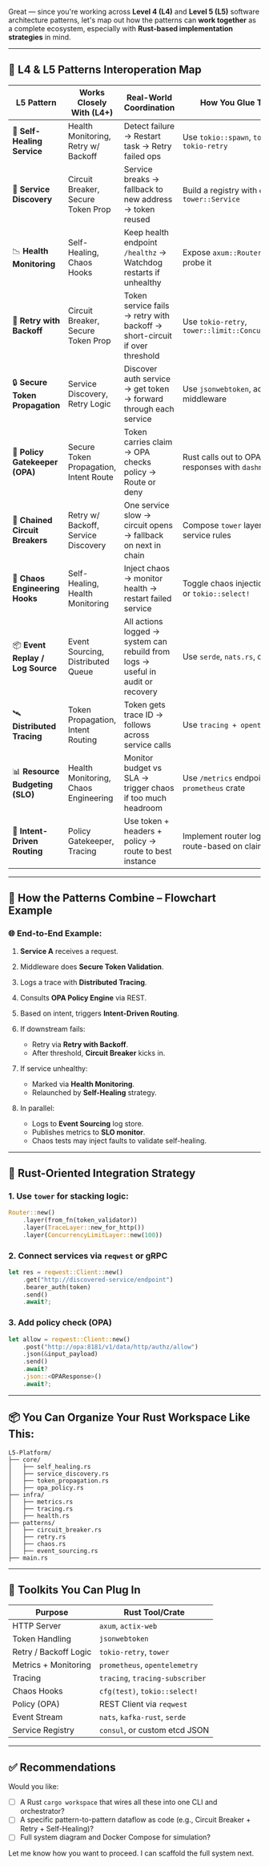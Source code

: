 Great — since you're working across **Level 4 (L4)** and **Level 5 (L5)** software architecture patterns, let's map out how the patterns can **work together** as a complete ecosystem, especially with **Rust-based implementation strategies** in mind.

---

## 🧩 L4 & L5 Patterns Interoperation Map

| L5 Pattern                       | Works Closely With (L4+)               | Real-World Coordination                                                         | How You Glue Them in Rust                                      |
| -------------------------------- | -------------------------------------- | ------------------------------------------------------------------------------- | -------------------------------------------------------------- |
| 🧠 **Self-Healing Service**      | Health Monitoring, Retry w/ Backoff    | Detect failure → Restart task → Retry failed ops                                | Use `tokio::spawn`, `tokio::time`, `tokio-retry`               |
| 🧭 **Service Discovery**         | Circuit Breaker, Secure Token Prop     | Service breaks → fallback to new address → token reused                         | Build a registry with `etcd`, use `tower::Service`             |
| 📉 **Health Monitoring**         | Self-Healing, Chaos Hooks              | Keep health endpoint `/healthz` → Watchdog restarts if unhealthy                | Expose `axum::Router` endpoint and probe it                    |
| 🔁 **Retry with Backoff**        | Circuit Breaker, Secure Token Prop     | Token service fails → retry with backoff → short-circuit if over threshold      | Use `tokio-retry`, `tower::limit::ConcurrencyLimitLayer`       |
| 🔒 **Secure Token Propagation**  | Service Discovery, Retry Logic         | Discover auth service → get token → forward through each service                | Use `jsonwebtoken`, add token middleware                       |
| 🛂 **Policy Gatekeeper (OPA)**   | Secure Token Propagation, Intent Route | Token carries claim → OPA checks policy → Route or deny                         | Rust calls out to OPA via REST; cache responses with `dashmap` |
| 🔗 **Chained Circuit Breakers**  | Retry w/ Backoff, Service Discovery    | One service slow → circuit opens → fallback on next in chain                    | Compose `tower` layers for per-service rules                   |
| 🧪 **Chaos Engineering Hooks**   | Self-Healing, Health Monitoring        | Inject chaos → monitor health → restart failed service                          | Toggle chaos injection via `cfg(test)` or `tokio::select!`     |
| 📦 **Event Replay / Log Source** | Event Sourcing, Distributed Queue      | All actions logged → system can rebuild from logs → useful in audit or recovery | Use `serde`, `nats.rs`, or `kafka-rust`                        |
| 🛰️ **Distributed Tracing**      | Token Propagation, Intent Routing      | Token gets trace ID → follows across service calls                              | Use `tracing + opentelemetry`                                  |
| 📊 **Resource Budgeting (SLO)**  | Health Monitoring, Chaos Engineering   | Monitor budget vs SLA → trigger chaos if too much headroom                      | Use `/metrics` endpoint with `prometheus` crate                |
| 🎯 **Intent-Driven Routing**     | Policy Gatekeeper, Tracing             | Use token + headers + policy → route to best instance                           | Implement router logic with `axum`, route-based on claims      |

---

## 🧠 How the Patterns Combine – Flowchart Example

### 🌐 End-to-End Example:

1. **Service A** receives a request.
2. Middleware does **Secure Token Validation**.
3. Logs a trace with **Distributed Tracing**.
4. Consults **OPA Policy Engine** via REST.
5. Based on intent, triggers **Intent-Driven Routing**.
6. If downstream fails:

   * Retry via **Retry with Backoff**.
   * After threshold, **Circuit Breaker** kicks in.
7. If service unhealthy:

   * Marked via **Health Monitoring**.
   * Relaunched by **Self-Healing** strategy.
8. In parallel:

   * Logs to **Event Sourcing** log store.
   * Publishes metrics to **SLO monitor**.
   * Chaos tests may inject faults to validate self-healing.

---

## 🔧 Rust-Oriented Integration Strategy

### 1. Use `tower` for stacking logic:

```rust
Router::new()
    .layer(from_fn(token_validator))
    .layer(TraceLayer::new_for_http())
    .layer(ConcurrencyLimitLayer::new(100))
```

### 2. Connect services via `reqwest` or gRPC

```rust
let res = reqwest::Client::new()
    .get("http://discovered-service/endpoint")
    .bearer_auth(token)
    .send()
    .await?;
```

### 3. Add policy check (OPA)

```rust
let allow = reqwest::Client::new()
    .post("http://opa:8181/v1/data/http/authz/allow")
    .json(&input_payload)
    .send()
    .await?
    .json::<OPAResponse>()
    .await?;
```

---

## 📦 You Can Organize Your Rust Workspace Like This:

```
L5-Platform/
├── core/
│   ├── self_healing.rs
│   ├── service_discovery.rs
│   ├── token_propagation.rs
│   ├── opa_policy.rs
├── infra/
│   ├── metrics.rs
│   ├── tracing.rs
│   ├── health.rs
├── patterns/
│   ├── circuit_breaker.rs
│   ├── retry.rs
│   ├── chaos.rs
│   ├── event_sourcing.rs
├── main.rs
```

---

## 🧰 Toolkits You Can Plug In

| Purpose               | Rust Tool/Crate                 |
| --------------------- | ------------------------------- |
| HTTP Server           | `axum`, `actix-web`             |
| Token Handling        | `jsonwebtoken`                  |
| Retry / Backoff Logic | `tokio-retry`, `tower`          |
| Metrics + Monitoring  | `prometheus`, `opentelemetry`   |
| Tracing               | `tracing`, `tracing-subscriber` |
| Chaos Hooks           | `cfg(test)`, `tokio::select!`   |
| Policy (OPA)          | REST Client via `reqwest`       |
| Event Stream          | `nats`, `kafka-rust`, `serde`   |
| Service Registry      | `consul`, or custom etcd JSON   |

---

## ✅ Recommendations

Would you like:

* [ ] A Rust `cargo workspace` that wires all these into one CLI and orchestrator?
* [ ] A specific pattern-to-pattern dataflow as code (e.g., Circuit Breaker + Retry + Self-Healing)?
* [ ] Full system diagram and Docker Compose for simulation?

Let me know how you want to proceed. I can scaffold the full system next.
